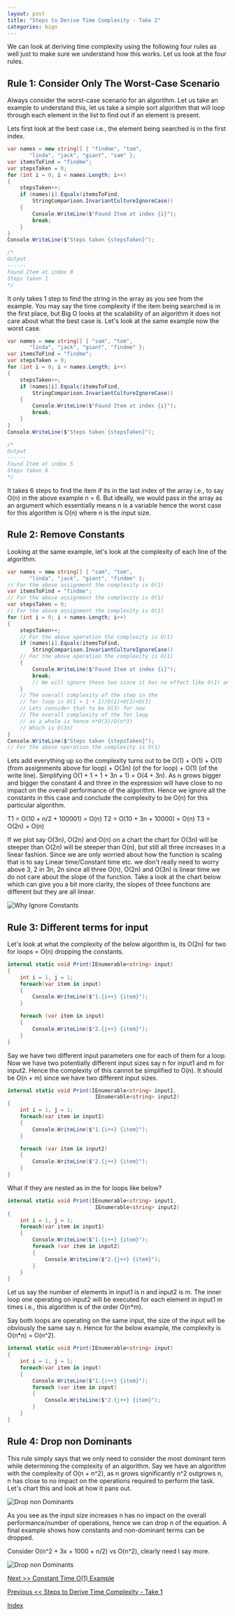 ```yaml
---
layout: post
title: "Steps to Derive Time Complexity - Take 2"
categories: bigo
---
```


We can look at deriving time complexity using the following four rules as well just to make sure we understand how this works. Let us look at the four rules.

## Rule 1: Consider Only The Worst-Case Scenario

Always consider the worst-case scenario for an algorithm. Let us take an example to understand this, let us take a simple sort algorithm that will loop through each element in the list to find out if an element is present.

Lets first look at the best case i.e., the element being searched is in the first index.

```csharp
var names = new string[] { "findme", "tom",
       "linda", "jack", "giant", "sam" };
var itemsToFind = "findme";
var stepsTaken = 0;
for (int i = 0; i < names.Length; i++)
{
    stepsTaken++;
    if (names[i].Equals(itemsToFind,
        StringComparison.InvariantCultureIgnoreCase))
    {
        Console.WriteLine($"Found Item at index {i}");
        break;
    }
}
Console.WriteLine($"Steps taken {stepsTaken}");

/*
Output
------
Found Item at index 0
Steps taken 1
*/
```

It only takes 1 step to find the string in the array as you see from the example. You may say the time complexity if the item being searched is in the first place, but Big O looks at the scalability of an algorithm it does not care about what the best case is. Let's look at the same example now the worst case.

```csharp
var names = new string[] { "sam", "tom",
       "linda", "jack", "giant", "findme" };
var itemsToFind = "findme";
var stepsTaken = 0;
for (int i = 0; i < names.Length; i++)
{
    stepsTaken++;
    if (names[i].Equals(itemsToFind,
        StringComparison.InvariantCultureIgnoreCase))
    {
        Console.WriteLine($"Found Item at index {i}");
        break;
    }
}
Console.WriteLine($"Steps taken {stepsTaken}");

/*
Output
------
Found Item at index 5
Steps taken 6
*/
```

It takes 6 steps to find the item if its in the last index of the array i.e., to say O(n) in the above example n = 6. But ideally, we would pass in the array as an argument which essentially means n is a variable hence the worst case for this algorithm is O(n) where n is the input size.

## Rule 2: Remove Constants

Looking at the same example, let's look at the complexity of each line of the algorithm.

```csharp
var names = new string[] { "sam", "tom",
       "linda", "jack", "giant", "findme" };
// For the above assignment the complexity is O(1)
var itemsToFind = "findme";
// For the above assignment the complexity is O(1)
var stepsTaken = 0;
// For the above assignment the complexity is O(1)
for (int i = 0; i < names.Length; i++)
{
    stepsTaken++;
    // For the above operation the complexity is O(1)
    if (names[i].Equals(itemsToFind,
        StringComparison.InvariantCultureIgnoreCase))
    // For the above operation the complexity is O(1)
    {
        Console.WriteLine($"Found Item at index {i}");
        break;
        // We will ignore these two since it has no effect like O(1) anyways
    }
    // The overall complexity of the step in the
    // for loop is O(1 + 1 + 1)/O(1)+O(1)+O(1)
    // Lets consider that to be O(3) for now
    // The overall complexity of the for loop
    // as a whole is hence n*O(3)/O(n*3)
    // Which is O(3n)
}
Console.WriteLine($"Steps taken {stepsTaken}");
// For the above operation the complexity is O(1)
```

Lets add everything up so the complexity turns out to be O(1) + O(1) + O(1) (from assignments above for loop) + O(3n) (of the for loop) + O(1) (of the write line). Simplifying O(1 + 1 + 1 + 3n + 1) = O(4 + 3n). As n grows bigger and bigger the constant 4 and three in the expression will have close to no impact on the overall performance of the algorithm. Hence we ignore all the constants in this case and conclude the complexity to be O(n) for this particular algorithm.

T1 = O(10 + n/2 + 100001) = O(n)
T2 = O(10 + 3n + 10000) = O(n)
T3 = O(2n) = O(n)

If we plot say O(3n), O(2n) and O(n) on a chart the chart for O(3n) will be steeper than O(2n) will be steeper than O(n), but still all three increases in a linear fashion. Since we are only worried about how the function is scaling that is to say Linear time/Constant time etc. we don't really need to worry above 3, 2 in 3n, 2n since all three O(n), O(2n) and O(3n) is linear time we do not care about the slope of the function. Take a look at the chart below which can give you a bit more clarity, the slopes of three functions are different but they are all linear.

![Why Ignore Constants](./img/bigocomplexityconstants.jpg)

## Rule 3: Different terms for input

Let's look at what the complexity of the below algorithm is, its O(2n) for two for loops = O(n) dropping the constants.

```csharp
internal static void Print(IEnumerable<string> input)
{
    int i = 1, j = 1;
    foreach(var item in input)
    {
        Console.WriteLine($"1.{i++} {item}");
    }

    foreach (var item in input)
    {
        Console.WriteLine($"2.{j++} {item}");
    }
}
```

Say we have two different input parameters one for each of them for a loop. Now we have two potentially different input sizes say n for input1 and m for input2. Hence the complexity of this cannot be simplified to O(n). It should be O(n + m) since we have two different input sizes.

```csharp
internal static void Print(IEnumerable<string> input1,
                            IEnumerable<string> input2)
{
    int i = 1, j = 1;
    foreach(var item in input1)
    {
        Console.WriteLine($"1.{i++} {item}");
    }

    foreach (var item in input2)
    {
        Console.WriteLine($"2.{j++} {item}");
    }
}
```

What if they are nested as in the for loops like below?

```csharp
internal static void Print(IEnumerable<string> input1,
                            IEnumerable<string> input2)
{
    int i = 1, j = 1;
    foreach(var item in input1)
    {
        Console.WriteLine($"1.{i++} {item}");
        foreach (var item in input2)
        {
            Console.WriteLine($"2.{j++} {item}");
        }
    }
}
```

Let us say the number of elements in input1 is n and input2 is m. The inner loop one operating on input2 will be executed for each element in input1 m times i.e., this algorithm is of the order O(n\*m).

Say both loops are operating on the same input, the size of the input will be obviously the same say n. Hence for the below example, the complexity is O(n\*n) = O(n^2).

```csharp
internal static void Print(IEnumerable<string> input)
{
    int i = 1, j = 1;
    foreach(var item in input)
    {
        Console.WriteLine($"1.{i++} {item}");
        foreach (var item in input)
        {
            Console.WriteLine($"2.{j++} {item}");
        }
    }
}
```

## Rule 4: Drop non Dominants

This rule simply says that we only need to consider the most dominant term while determining the complexity of an algorithm. Say we have an algorithm with the complexity of O(n + n^2), as n grows significantly n^2 outgrows n, n has close to no impact on the operations required to perform the task. Let's chart this and look at how it pans out.

![Drop non Dominants](./img/domination.jpg)

As you see as the input size increases n has no impact on the overall performance/number of operations, hence we can drop n of the equation. A final example shows how constants and non-dominant terms can be dropped.

Consider O(n^2 + 3x + 1000 + n/2) vs O(n^2), clearly need I say more.

![Drop non Dominants](./img/domination2.jpg)

[Next >> Constant Time O(1) Example](./ConstantTime.md)

[Previous << Steps to Derive Time Complexity - Take 1](./StepstoDeriveTimeComplexity.md)

[Index](./README.md)
